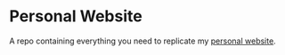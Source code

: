 # Personal Website
A repo containing everything you need to replicate my [personal website](https://matthewmf.com/).